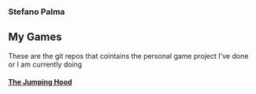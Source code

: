 <h3> Stefano Palma </h3>

<h2> My Games </h2>

These are the git repos that cointains the personal game project I've done or I am currently doing 
<h4> <a href="https://github.com/Idkwnisu/JumpHood">The Jumping Hood</a></h4>
